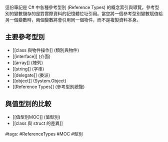 

這份筆記是 C# 中各種參考型別 (Reference Types) 的概念索引與導覽。參考型別的變數儲存的是對實際資料的記憶體位址引用。當您將一個參考型別變數賦值給另一個變數時，兩個變數將會引用同一個物件，而不是複製資料本身。

## 主要參考型別

- [[class 與物件操作]] (類別與物件)
- [[interface]] (介面)
- [[array]] (陣列)
- [[string]] (字串)
- [[delegate]] (委派)
- [[object]] (System.Object)
- [[Reference Types]] (參考型別總覽)

## 與值型別的比較

- [[值型別MOC]] (值型別)
- [[class 與 struct 的差異]]

#tags: #ReferenceTypes #MOC #型別
